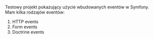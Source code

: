 Testowy projekt pokazujący użycie wbudowanych eventów w Symfony.
Mam kilka rodzajów eventów:
1. HTTP events
2. Form events
3. Doctrine events
